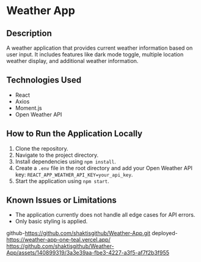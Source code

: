 # Weather App

## Description
A weather application that provides current weather information based on user input. It includes features like dark mode toggle, multiple location weather display, and additional weather information.

## Technologies Used
- React
- Axios
- Moment.js
- Open Weather API

## How to Run the Application Locally
1. Clone the repository.
2. Navigate to the project directory.
3. Install dependencies using `npm install`.
4. Create a `.env` file in the root directory and add your Open Weather API key: `REACT_APP_WEATHER_API_KEY=your_api_key`.
5. Start the application using `npm start`.

## Known Issues or Limitations
- The application currently does not handle all edge cases for API errors.
- Only basic styling is applied.


github-https://github.com/shaktisgithub/Weather-App.git
deployed-https://weather-app-one-teal.vercel.app/
https://github.com/shaktisgithub/Weather-App/assets/140899319/3a3e39aa-fbe3-4227-a3f5-af7f2b3f955



